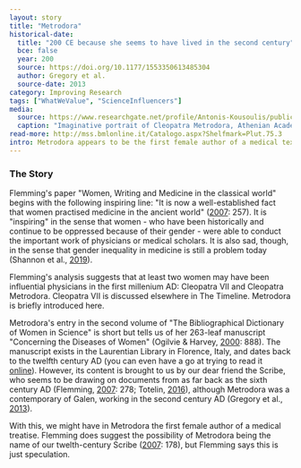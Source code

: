 ```yaml
---
layout: story
title: "Metrodora"
historical-date:
  title: "200 CE because she seems to have lived in the second century"
  bce: false
  year: 200
  source: https://doi.org/10.1177/1553350613485304
  author: Gregory et al.
  source-date: 2013
category: Improving Research
tags: ["WhatWeValue", "ScienceInfluencers"]
media:
  source: https://www.researchgate.net/profile/Antonis-Kousoulis/publication/260446754/figure/fig2/AS:324611670593537@1454404861412/Cleopatra-Metrodora-2_W640.jpg
  caption: "Imaginative portrait of Cleopatra Metrodora, Athenian Academy Records. Source: Kouzis (1945) as per Gregory et al. (2013)."
read-more: http://mss.bmlonline.it/Catalogo.aspx?Shelfmark=Plut.75.3
intro: Metrodora appears to be the first female author of a medical text.
---
```

### The Story

Flemming's paper "Women, Writing and Medicine in the classical world" begins with the following inspiring line: "It is now a well-established fact that women practised medicine in the ancient world" ([2007]( https://doi.org/10.1017/S0009838807000225): 257). It is "inspiring" in the sense that women - who have been historically and continue to be oppressed because of their gender - were able to conduct the important work of physicians or medical scholars. It is also sad, though, in the sense that gender inequality in medicine is still a problem today (Shannon et al., [2019](https://doi.org/10.1016/S0140-6736(18)33135-0)).

Flemming's analysis suggests that at least two women may have been influential physicians in the first millenium AD: Cleopatra VII and Cleopatra Metrodora. Cleopatra VII is discussed elsewhere in The Timeline. Metrodora is briefly introduced here.

Metrodora's entry in the second volume of "The Bibliographical Dictionary of Women in Science" is short but tells us of her 263-leaf manuscript "Concerning the Diseases of Women" (Ogilvie & Harvey, [2000](https://www.si.edu/object/siris_sil_633492): 888). The manuscript exists in the Laurentian Library in Florence, Italy, and dates back to the twelfth century AD (you can even have a go at trying to read it [online](http://mss.bmlonline.it/Catalogo.aspx?Shelfmark=Plut.75.3)). However, its content is brought to us by our dear friend the Scribe, who seems to be drawing on documents from as far back as the sixth century AD (Flemming, [2007]( https://doi.org/10.1017/S0009838807000225): 278; Totelin, [2016](https://doi.org/10.1093/oxfordhb/9780199935390.013.94)), although Metrodora was a contemporary of Galen, working in the second century AD (Gregory et al., [2013](https://doi.org/10.1177/1553350613485304)).

With this, we might have in Metrodora the first female author of a medical treatise. Flemming does suggest the possibility of Metrodora being the name of our twelth-century Scribe ([2007]( https://doi.org/10.1017/S0009838807000225): 178), but Flemming says this is just speculation.
